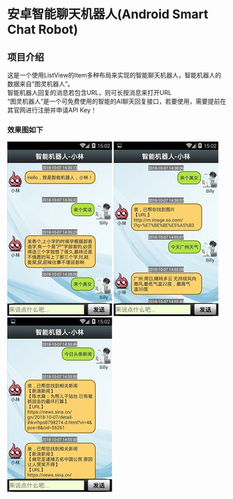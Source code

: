 # 安卓智能聊天机器人(Android Smart Chat Robot)

## 项目介绍
这是一个使用ListView的Item多种布局来实现的智能聊天机器人，智能机器人的数据来自“图灵机器人”。</br>
智能机器人回复的消息若包含URL，则可长按消息来打开URL</br>
“图灵机器人”是一个可免费使用的智能的AI聊天回复接口，若要使用，需要提前在其官网进行注册并申请API Key！</br>

### 效果图如下

![](img-storage/image1.jpg) ![](img-storage/image2.jpg) ![](img-storage/image3.jpg)